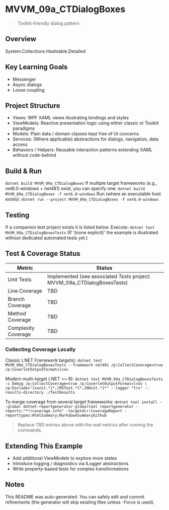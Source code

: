 ﻿# MVVM_09a_CTDialogBoxes

> Toolkit-friendly dialog pattern.

## Overview
System.Collections.Hashtable.Detailed

## Key Learning Goals
- Messenger
- Async dialogs
- Loose coupling

## Project Structure
- Views: WPF XAML views illustrating bindings and styles
- ViewModels: Reactive presentation logic using either classic or Toolkit paradigms
- Models: Plain data / domain classes kept free of UI concerns
- Services: (Where applicable) abstractions for dialogs, navigation, data access
- Behaviors / Helpers: Reusable interaction patterns extending XAML without code-behind

## Build & Run
`
dotnet build MVVM_09a_CTDialogBoxes
`
If multiple target frameworks (e.g., net6.0-windows + net481) exist, you can specify one:
`
dotnet build MVVM_09a_CTDialogBoxes -f net6.0-windows
`
Run (where an executable host exists):
`
dotnet run --project MVVM_09a_CTDialogBoxes -f net6.0-windows
`

## Testing
If a companion test project exists it is listed below. Execute:
`
dotnet test MVVM_09a_CTDialogBoxesTests
`
(If '(none explicit)' the example is illustrated without dedicated automated tests yet.)

## Test & Coverage Status

| Metric | Status |
|--------|--------|
| Unit Tests | Implemented (see associated *Tests* project: MVVM_09a_CTDialogBoxesTests) |
| Line Coverage | TBD |
| Branch Coverage | TBD |
| Method Coverage | TBD |
| Complexity Coverage | TBD |

### Collecting Coverage Locally

Classic (.NET Framework targets):
`
dotnet test MVVM_09a_CTDialogBoxesTests --framework net481 /p:CollectCoverage=true /p:CoverletOutputFormat=lcov
`

Modern multi-target (.NET >= 6):
`
dotnet test MVVM_09a_CTDialogBoxesTests -c Debug /p:CollectCoverage=true /p:CoverletOutputFormat=lcov \
  /p:Exclude="[xunit.*]*,[MSTest.*]*,[NUnit.*]*" --logger "trx" --results-directory ./TestResults
`

To merge coverage from several target frameworks:
`
dotnet tool install --global dotnet-reportgenerator-globaltool
reportgenerator -reports:"**/coverage.info" -targetdir:CoverageReport -reporttypes:HtmlSummary;MarkdownSummaryGithub
`

> Replace TBD entries above with the real metrics after running the commands.

## Extending This Example
- Add additional ViewModels to explore more states
- Introduce logging / diagnostics via ILogger abstractions
- Write property-based tests for complex transformations

## Notes
This README was auto-generated. You can safely edit and commit refinements (the generator will skip existing files unless -Force is used).
